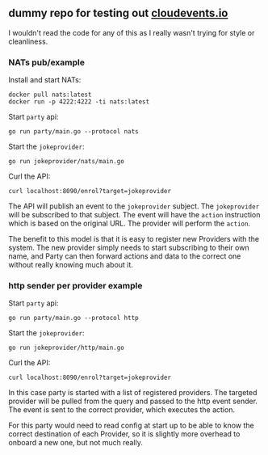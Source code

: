 ## dummy repo for testing out [cloudevents.io][ce]

I wouldn't read the code for any of this as I really wasn't trying for style or
cleanliness.

### NATs pub/example

Install and start NATs:
```
docker pull nats:latest
docker run -p 4222:4222 -ti nats:latest
```

Start `party` api:
```
go run party/main.go --protocol nats
```

Start the `jokeprovider`:
```
go run jokeprovider/nats/main.go
```

Curl the API:

```
curl localhost:8090/enrol?target=jokeprovider
```

The API will publish an event to the `jokeprovider` subject. The `jokeprovider`
will be subscribed to that subject. The event will have the `action` instruction
which is based on the original URL. The provider will perform the `action`.

The benefit to this model is that it is easy to register new Providers with the
system. The new provider simply needs to start subscribing to their own name,
and Party can then forward actions and data to the correct one without really
knowing much about it.

### http sender per provider example

Start `party` api:
```
go run party/main.go --protocol http
```

Start the `jokeprovider`:
```
go run jokeprovider/http/main.go
```

Curl the API:

```
curl localhost:8090/enrol?target=jokeprovider
```

In this case party is started with a list of registered providers. The targeted
provider will be pulled from the query and passed to the http event sender. The
event is sent to the correct provider, which executes the action.

For this party would need to read config at start up to be able to know the
correct destination of each Provider, so it is slightly more overhead to onboard
a new one, but not much really.

[ce]: https://cloudevents.io/
